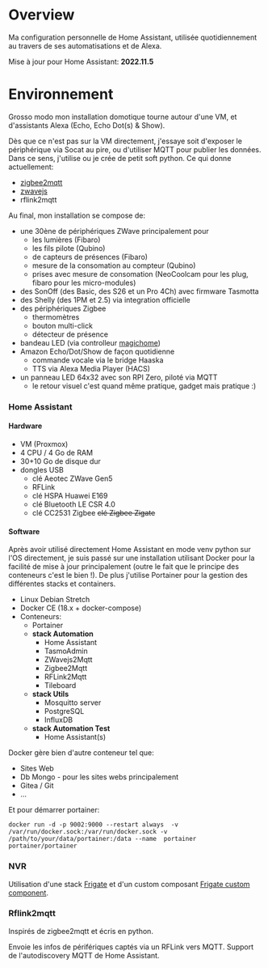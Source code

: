 
# Overview
Ma configuration personnelle de Home Assistant, utilisée quotidiennement au travers de ses automatisations et de Alexa.

Mise à jour pour Home Assistant: **2022.11.5**

# Environnement
Grosso modo mon installation domotique tourne autour d'une VM, et d'assistants Alexa (Echo, Echo Dot(s) & Show).

Dès que ce n'est pas sur la VM directement, j'essaye soit d'exposer le périphérique via Socat au pire, ou d'utiliser MQTT pour publier les données.\
Dans ce sens, j'utilise ou je crée de petit soft python. Ce qui donne actuellement:
- [zigbee2mqtt](https://www.zigbee2mqtt.io/)
- [zwavejs](https://github.com/zwave-js/zwavejs2mqtt)
- rflink2mqtt

Au final, mon installation se compose de:
- une 30ène de périphériques ZWave principalement pour
  * les lumières (Fibaro)
  * les fils pilote (Qubino)
  * de capteurs de présences (Fibaro)
  * mesure de la consomation au compteur (Qubino)
  * prises avec mesure de consomation (NeoCoolcam pour les plug, fibaro pour les micro-modules)
- des SonOff (des Basic, des S26 et un Pro 4Ch) avec firmware Tasmotta
- des Shelly (des 1PM et 2.5) via integration officielle
- des périphériques Zigbee
  * thermomètres
  * bouton multi-click
  * détecteur de présence
- bandeau LED (via controlleur [magichome](https://www.aliexpress.com/item/32727054293.html))
- Amazon Echo/Dot/Show de façon quotidienne
  * commande vocale via le bridge Haaska
  * TTS via Alexa Media Player (HACS)
- un panneau LED 64x32 avec son RPI Zero, piloté via MQTT
  * le retour visuel c'est quand même pratique, gadget mais pratique :)

### Home Assistant

#### Hardware
- VM (Proxmox) 
- 4 CPU / 4 Go de RAM
- 30+10 Go de disque dur
- dongles USB
  * clé Aeotec ZWave Gen5
  * RFLink
  * clé HSPA Huawei E169
  * clé Bluetooth LE CSR 4.0
  * clé CC2531 Zigbee ~~clé Zigbee Zigate~~

#### Software
Après avoir utilisé directement Home Assistant en mode venv python sur l'OS directement, je suis passé sur une installation utilisant Docker pour la facilité de mise à jour principalement (outre le fait que le principe des conteneurs c'est le bien !).
De plus j'utilise Portainer pour la gestion des différentes stacks et containers.

- Linux Debian Stretch
- Docker CE (18.x + docker-compose)
- Conteneurs:
  * Portainer
  * **stack Automation**
    * Home Assistant
    * TasmoAdmin
    * ZWavejs2Mqtt
    * Zigbee2Mqtt
    * RFLink2Mqtt
    * Tileboard
  * **stack Utils**
    * Mosquitto server
    * PostgreSQL
    * InfluxDB
  * **stack Automation Test**
    * Home Assistant(s)

Docker gère bien d'autre conteneur tel que:
  * Sites Web
  * Db Mongo - pour les sites webs principalement
  * Gitea / Git
  * ...

Et pour démarrer portainer:

    docker run -d -p 9002:9000 --restart always  -v /var/run/docker.sock:/var/run/docker.sock -v /path/to/your/data/portainer:/data --name  portainer portainer/portainer

### NVR
Utilisation d'une stack [Frigate](https://github.com/blakeblackshear/frigate) et d'un custom composant [Frigate custom component](https://github.com/blakeblackshear/frigate-hass-integration).

### Rflink2mqtt
Inspirés de zigbee2mqtt et écris en python.

Envoie les infos de périfériques captés via un RFLink vers MQTT. Support de l'autodiscovery MQTT de Home Assistant.

